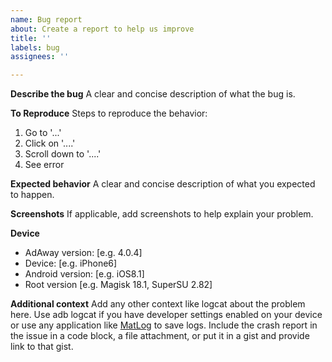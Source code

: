 ```yaml
---
name: Bug report
about: Create a report to help us improve
title: ''
labels: bug
assignees: ''

---
```


**Describe the bug**
A clear and concise description of what the bug is.

**To Reproduce**
Steps to reproduce the behavior:
1. Go to '...'
2. Click on '....'
3. Scroll down to '....'
4. See error

**Expected behavior**
A clear and concise description of what you expected to happen.

**Screenshots**
If applicable, add screenshots to help explain your problem.

**Device**
 - AdAway version: [e.g. 4.0.4]
 - Device: [e.g. iPhone6]
 - Android version: [e.g. iOS8.1]
 - Root version [e.g. Magisk 18.1, SuperSU 2.82]

**Additional context**
Add any other context like logcat about the problem here. Use adb logcat if you have developer settings enabled on your device or use any application like [MatLog](https://play.google.com/store/apps/details?id=com.pluscubed.matlog) to save logs. Include the crash report in the issue in a code block, a file attachment, or put it in a gist and provide link to that gist.
